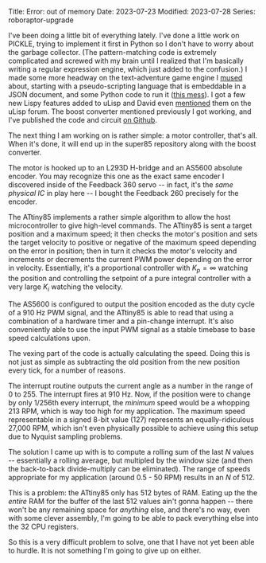 Title: Error: out of memory
Date: 2023-07-23
Modified: 2023-07-28
Series: roboraptor-upgrade

I've been doing a little bit of everything lately. I've done a little work on PICKLE, trying to implement it first in Python so I don't have to worry about the garbage collector. (The pattern-matching code is extremely complicated and screwed with my brain until I realized that I'm basically writing a regular expression engine, which just added to the confusion.) I made some more headway on the text-adventure game engine I [mused]({filename}../programming/tree.md) about, starting with a pseudo-scripting language that is embeddable in a JSON document, and some Python code to run it ([this mess](https://github.com/dragoncoder047/json_runner)). I got a few new Lispy features added to uLisp and David even [mentioned](http://forum.ulisp.com/t/ulisp-extensions-add-catch-throw-and-backquote/1249) them on the uLisp forum. The boost converter mentioned previously I got working, and I've published the code and circuit [on Github](https://github.com/dragoncoder047/super85/tree/master/smartboost).

The next thing I am working on is rather simple: a motor controller, that's all. When it's done, it will end up in the super85 repository along with the boost converter.

The motor is hooked up to an L293D H-bridge and an AS5600 absolute encoder. You may recognize this one as the exact same encoder I discovered inside of the Feedback 360 servo -- in fact, it's the *same physical IC* in play here -- I bought the Feedback 260 precisely for the encoder.

The ATtiny85 implements a rather simple algorithm to allow the host microcontroller to give high-level commands. The ATtiny85 is sent a target position and a maximum speed; it then checks the motor's position and sets the target velocity to positive or negative of the maximum speed depending on the error in position; then in turn it checks the motor's velocity and increments or decrements the current PWM power depending on the error in velocity. Essentially, it's a proportional controller with $K_p = \infty$ watching the position and controlling the setpoint of a pure integral controller with a very large $K_i$ watching the velocity.

The AS5600 is configured to output the position encoded as the duty cycle of a 910 Hz PWM signal, and the ATtiny85 is able to read that using a combination of a hardware timer and a pin-change interrupt. It's also conveniently able to use the input PWM signal as a stable timebase to base speed calculations upon.

The vexing part of the code is actually calculating the speed. Doing this is not just as simple as subtracting the old position from the new position every tick, for a number of reasons.

The interrupt routine outputs the current angle as a number in the range of 0 to 255. The interrupt fires at 910 Hz. Now, if the position were to change by only 1/256th every interrupt, the *minimum* speed would be a whopping 213 RPM, which is way too high for my application. The maximum speed representable in a signed 8-bit value (127) represents an equally-ridiculous 27,000 RPM, which isn't even physically possible to achieve using this setup due to Nyquist sampling problems.

The solution I came up with is to compute a rolling sum of the last *N* values -- essentially a rolling average, but multipled by the window size (and then the back-to-back divide-multiply can be eliminated). The range of speeds appropriate for my application (around 0.5 - 50 RPM) results in an *N* of 512.

This is a problem: the ATtiny85 only has 512 bytes of RAM. Eating up the the *entire* RAM for the buffer of the last 512 values ain't gonna happen -- there won't be any remaining space for *anything* else, and there's no way, even with some clever assembly, I'm going to be able to pack everything else into the 32 CPU registers.

So this is a very difficult problem to solve, one that I have not yet been able to hurdle. It is not something I'm going to give up on either.
